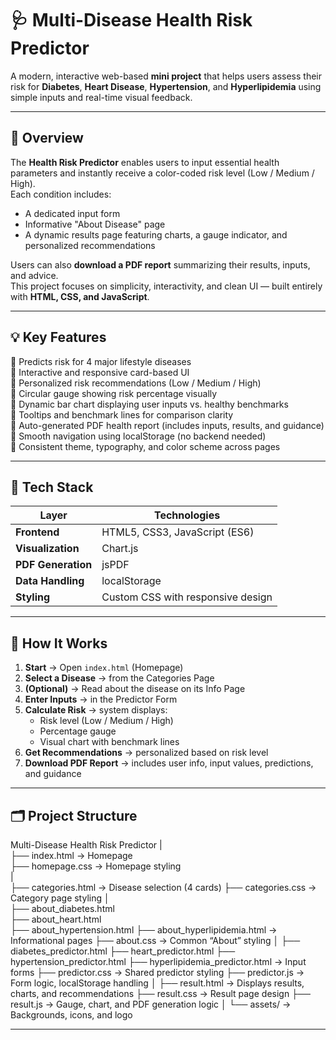 # 🩺 Multi-Disease Health Risk Predictor

A modern, interactive web-based **mini project** that helps users assess their risk for **Diabetes**, **Heart Disease**, **Hypertension**, and **Hyperlipidemia** using simple inputs and real-time visual feedback.

---

## 🚀 Overview

The **Health Risk Predictor** enables users to input essential health parameters and instantly receive a color-coded risk level (Low / Medium / High).  
Each condition includes:
- A dedicated input form  
- Informative "About Disease" page  
- A dynamic results page featuring charts, a gauge indicator, and personalized recommendations  

Users can also **download a PDF report** summarizing their results, inputs, and advice.  
This project focuses on simplicity, interactivity, and clean UI — built entirely with **HTML, CSS, and JavaScript**.

---

## 💡 Key Features

🔹 Predicts risk for 4 major lifestyle diseases  
🔹 Interactive and responsive card-based UI  
🔹 Personalized risk recommendations (Low / Medium / High)  
🔹 Circular gauge showing risk percentage visually  
🔹 Dynamic bar chart displaying user inputs vs. healthy benchmarks  
🔹 Tooltips and benchmark lines for comparison clarity  
🔹 Auto-generated PDF health report (includes inputs, results, and guidance)  
🔹 Smooth navigation using localStorage (no backend needed)  
🔹 Consistent theme, typography, and color scheme across pages  

---

## 🧠 Tech Stack

| Layer | Technologies |
|--------|--------------|
| **Frontend** | HTML5, CSS3, JavaScript (ES6) |
| **Visualization** | Chart.js |
| **PDF Generation** | jsPDF |
| **Data Handling** | localStorage |
| **Styling** | Custom CSS with responsive design |

---

## 🧭 How It Works

1. **Start** → Open `index.html` (Homepage)  
2. **Select a Disease** → from the Categories Page  
3. **(Optional)** → Read about the disease on its Info Page  
4. **Enter Inputs** → in the Predictor Form  
5. **Calculate Risk** → system displays:
   - Risk level (Low / Medium / High)
   - Percentage gauge
   - Visual chart with benchmark lines  
6. **Get Recommendations** → personalized based on risk level  
7. **Download PDF Report** → includes user info, input values, predictions, and guidance  

---

## 🗂️ Project Structure

Multi-Disease Health Risk Predictor                                                                                                                                                                                  |                                                                                                                                                                                                       
├── index.html                     → Homepage                                                                                                                                                                       
├── homepage.css                   → Homepage styling                                                                                                                                                                
|                                                                                                                                                                                                                    
├── categories.html                → Disease selection (4 cards) 
├── categories.css                 → Category page styling
│                             
├── about_diabetes.html    
├── about_heart.html   
├── about_hypertension.html
├── about_hyperlipidemia.html      → Informational pages
├── about.css                      → Common “About” styling
│
├── diabetes_predictor.html
├── heart_predictor.html
├── hypertension_predictor.html
├── hyperlipidemia_predictor.html  → Input forms
├── predictor.css                  → Shared predictor styling
├── predictor.js                   → Form logic, localStorage handling
│
├── result.html                    → Displays results, charts, and recommendations
├── result.css                     → Result page design
├── result.js                      → Gauge, chart, and PDF generation logic
│
└── assets/                        → Backgrounds, icons, and logo

---
